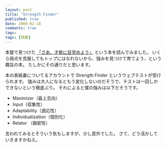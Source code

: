 ```yaml
---
layout: post
title: "Strength Finder"
published: true
date: 2009-02-18
comments: true
tags:
tags: [読書]
---
```


本屋で見つけた [「さあ、才能に目覚めよう」](http://www.amazon.co.jp/gp/product/4532149479) という本を読んでみました。
いくら弱点を克服してもトップにはなれないから、強みを見つけて育てよう、という趣旨の本。
たしかにその通りだと思います。

本の表紙裏についてるアカウントで Strength Finder というウェブテストが受けられます。
強みは大人になるともう変化しないのだそうで、テストは一回しかできないという徹底ぶり。
それによると僕の強みは以下だそうです。

- Maximizer（最上志向）
- Input（収集性）
- Adaptability（適応性）
- Individualization（個別化）
- Relator （親密性）

言われてみるとそういう気もしますが、少し意外でした。
さて、どう活かしていきますかねえ。
